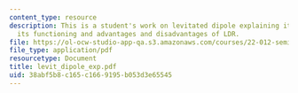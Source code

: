 ```yaml
---
content_type: resource
description: This is a student's work on levitated dipole explaining its concept,
  its functioning and advantages and disadvantages of LDR.
file: https://ol-ocw-studio-app-qa.s3.amazonaws.com/courses/22-012-seminar-fusion-and-plasma-physics-spring-2006/38abf5b8c165c1669195b053d3e65545_levit_dipole_exp.pdf
file_type: application/pdf
resourcetype: Document
title: levit_dipole_exp.pdf
uid: 38abf5b8-c165-c166-9195-b053d3e65545
---
```

